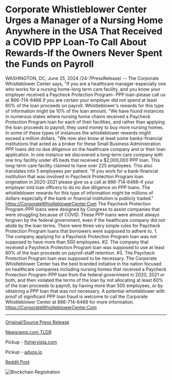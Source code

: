 # Corporate Whistleblower Center Urges a Manager of a Nursing Home Anywhere in the USA That Received a COVID PPP Loan-To Call About Rewards-If the Owners Never Spent the Funds on Payroll

WASHINGTON, DC, June 25, 2024 /24-7PressRelease/ -- The Corporate Whistleblower Center says, "If you are a healthcare manager-especially one who works for a nursing home-long term care facility, and you know your employer received a Paycheck Protection Program- PPP loan-please call us at 866-714-6466 if you are certain your employer did not spend at least 60% of the loan proceeds on payroll. Whistleblower's rewards for this type of information might be 10% of the loan amount.  "We have found instances in numerous states where nursing home chains received a Paycheck Protection Program loan for each of their facilities, and rather than applying the loan proceeds to payroll, they used money to buy more nursing homes. In some of these types of instances the whistleblower rewards might exceed a million dollars.  "We now also know at least some banks-financial institutions that acted as a broker for these Small Business Administration PPP loans did no due diligence on the healthcare company and or their loan application. In one instance we discovered a long-term care company with one tiny facility under 45 beds that received a $2,000,000 PPP loan. This long-term care facility claimed to have over 225 employees. This also translates into 5 employees per patient.  "If you work for a bank-financial institution that was involved in Paycheck Protection Program loan origination in 2020-2021 please give us a call at 866-714-6466-if your employer told loan officers to do no due diligence on PPP loans. The whistleblower rewards for this type of information might be millions of dollars-especially if the bank or financial institution is publicly traded." https://CorporateWhistleblowerCenter.Com  The Paycheck Protection Program-PPP loans were designed by Congress to assist companies that were struggling because of COVID. These PPP loans were almost always forgiven by the federal government, even if the healthcare company did not abide by the loan terms. There were three very simple rules for Paycheck Protection Program loans that borrowers were supposed to adhere to.  1. The company applying for a Paycheck Protection Program loan was not supposed to have more than 500 employees.  #2. The company that received a Paycheck Protection Program loan was supposed to use at least 60% of the loan proceeds on payroll-staff retention.   #3. The Paycheck Protection Program loan was supposed to be necessary.   The Corporate Whistleblower Center has the best branded initiative in the nation focused on healthcare companies including nursing homes that received a Paycheck Protection Program-PPP loan from the federal government in 2020, 2021 or both, and then violated the terms of the loan by not allocating at least 60% of the loan proceeds to payroll, by having more than 500 employees, or by obtaining a PPP loan that was not necessary. A potential whistleblower with proof of significant PPP loan fraud is welcome to call the Corporate Whistleblower Center at 866-714-6466 for more information. https://CorporateWhistleblowerCenter.Com 

---

[Original/Source Press Release](https://www.24-7pressrelease.com/press-release/511992/corporate-whistleblower-center-urges-a-manager-of-a-nursing-home-anywhere-in-the-usa-that-received-a-covid-ppp-loan-to-call-about-rewards-if-the-owners-never-spent-the-funds-on-payroll)
                    

[Newsramp.com TLDR](https://newsramp.com/curated-news/healthcare-managers-urged-to-report-ppp-loan-misuse-whistleblower-rewards-in-millions/3a4c8c483f40e558d61dbbf92ae79e61) 


Pickup - [fishervista.com](https://fishervista.com/en/corporate-whistleblower-center-alerts-nursing-home-managers-on-ppp-loan-fraud-rewards/20244445)

Pickup - [advos.io](https://advos.io/en/corporate-whistleblower-center-seeks-nursing-home-managers-with-knowledge-of-ppp-loan-misuse-for-potential-rewards/20244445)
 



[Reddit Post](https://www.reddit.com/r/HealthCareNewsInfo/comments/1do01m4/healthcare_managers_urged_to_report_ppp_loan/) 



![Blockchain Registration](https://cdn.newsramp.app/24-7PressRelease/qrcode/246/25/cornZ7eJ.webp)